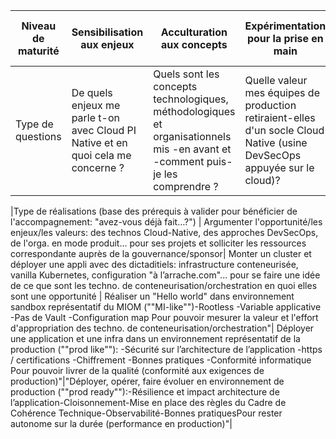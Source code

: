 

Niveau de maturité|	Sensibilisation aux enjeux|Acculturation aux concepts|Expérimentation pour la prise en main| Conformité technique pour la construction|Performance pour la production|
|------|------|-----|-----|-----|-----|
| Type de questions| De quels enjeux me parle t-on avec Cloud PI Native et en quoi cela me concerne ?| Quels sont les concepts technologiques, méthodologiques et organisationnels mis -en avant et -comment puis-je les comprendre ?| Quelle valeur mes équipes de production retiraient-elles d'un socle Cloud Native (usine DevSecOps appuyée sur le cloud)?| Comment les projets peuvent tirer le plein potentiel d'une offre Cloud Native?| Comment garantir la continuité des pratiques, la MCO/MCS et les évolutions au meilleur niveau de performances?|

|Type de réalisations (base des prérequis à valider pour bénéficier de l'accompagnement: "avez-vous déjà fait…?") | Argumenter l'opportunité/les enjeux/les valeurs: des technos Cloud-Native, des approches DevSecOps, de l'orga. en mode produit... pour ses projets et solliciter les ressources correspondante auprès de la gouvernance/sponsor| Monter un cluster et déployer une appli avec des dictaditiels: infrastructure conteneurisée, vanilla Kubernetes, configuration "à l’arrache.com"... pour se faire une idée de ce que sont les techno. de conteneurisation/orchestration en quoi elles sont une opportunité |	Réaliser un "Hello world" dans environnement sandbox représentatif du MIOM (""MI-like"")-Rootless -Variable applicative -Pas de Vault -Configuration map Pour pouvoir mesurer la valeur et l'effort d'appropriation des techno. de conteneurisation/orchestration"| Déployer une application et une infra dans un environnement représentatif de la production (""prod like""): -Sécurité sur l’architecture de l’application -https / certifications -Chiffrement -Bonnes pratiques -Conformité informatique
Pour pouvoir livrer de la qualité (conformité aux exigences de production)"|"Déployer, opérer, faire évoluer en environnement de production (""prod ready""):-Résilience et impact architecture de l’application-Cloisonnement-Mise en place des règles du Cadre de Cohérence Technique-Observabilité-Bonnes pratiquesPour rester autonome sur la durée (performance en production)"|

